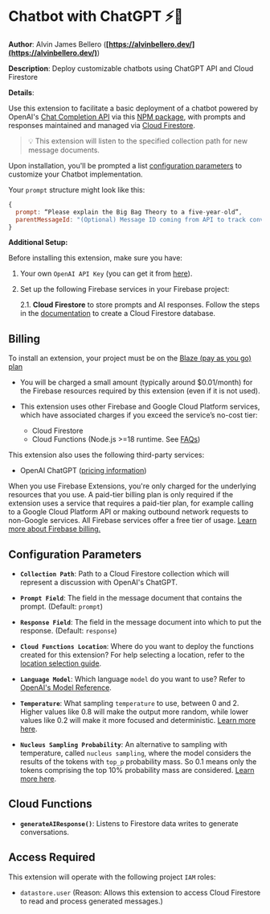 # Chatbot with ChatGPT ⚡️🤖

**Author**: Alvin James Bellero (**[https://alvinbellero.dev/](https://alvinbellero.dev/)**)

**Description**: Deploy customizable chatbots using ChatGPT API and Cloud Firestore

**Details**:

Use this extension to facilitate a basic deployment of a chatbot powered by OpenAI's [Chat Completion API](https://platform.openai.com/docs/guides/gpt/chat-completions-api) via this [NPM package](https://www.npmjs.com/package/chatgpt), with prompts and responses maintained and managed via [Cloud Firestore](https://firebase.google.com/docs/firestore).

> 💡 This extension will listen to the specified collection path for new message documents.

Upon installation, you'll be prompted a list <a href="#configuration-parameters">configuration parameters</a> to customize your Chatbot implementation.

Your `prompt` structure might look like this:

```javascript
{
  prompt: “Please explain the Big Bag Theory to a five-year-old”,
  parentMessageId: "(Optional) Message ID coming from API to track conversations"
}
```

**Additional Setup:**

Before installing this extension, make sure you have:

1. Your own `OpenAI API Key` (you can get it from [here](https://platform.openai.com/)).
2. Set up the following Firebase services in your Firebase project:

   2.1. **Cloud Firestore** to store prompts and AI responses.
   Follow the steps in the [documentation](https://firebase.google.com/docs/firestore/quickstart#create) to create a Cloud Firestore database.

## Billing

To install an extension, your project must be on the [Blaze (pay as you go) plan](https://firebase.google.com/pricing)

- You will be charged a small amount (typically around $0.01/month) for the Firebase resources required by this extension (even if it is not used).
- This extension uses other Firebase and Google Cloud Platform services, which have associated charges if you exceed the service’s no-cost tier:

  - Cloud Firestore
  - Cloud Functions (Node.js >=18 runtime. See [FAQs](https://firebase.google.com/support/faq#extensions-pricing))

This extension also uses the following third-party services:

- OpenAI ChatGPT ([pricing information](https://openai.com/pricing))

When you use Firebase Extensions, you're only charged for the underlying resources that you use. A paid-tier billing plan is only required if the extension uses a service that requires a paid-tier plan, for example calling to a Google Cloud Platform API or making outbound network requests to non-Google services. All Firebase services offer a free tier of usage. [Learn more about Firebase billing.](https://firebase.google.com/pricing)

## Configuration Parameters

- **`Collection Path`**: Path to a Cloud Firestore collection which will represent a discussion with OpenAI's ChatGPT.

- **`Prompt Field`**: The field in the message document that contains the prompt. (Default: `prompt`)

- **`Response Field`**: The field in the message document into which to put the response. (Default: `response`)

- **`Cloud Functions Location`**: Where do you want to deploy the functions created for this extension? For help selecting a location, refer to the [location selection guide](https://firebase.google.com/docs/functions/locations).

- **`Language Model`**: Which language `model` do you want to use? Refer to [OpenAI's Model Reference](https://platform.openai.com/docs/models/overview).

- **`Temperature`**: What sampling `temperature` to use, between 0 and 2. Higher values like 0.8 will make the output more random, while lower values like 0.2 will make it more focused and deterministic. [Learn more here](https://platform.openai.com/docs/api-reference/chat/create#chat/create-temperature).

- **`Nucleus Sampling Probability`**: An alternative to sampling with temperature, called `nucleus sampling`, where the model considers the results of the tokens with `top_p` probability mass. So 0.1 means only the tokens comprising the top 10% probability mass are considered. [Learn more here](https://platform.openai.com/docs/api-reference/chat/create#chat/create-top_p).

## Cloud Functions

- **`generateAIResponse()`**: Listens to Firestore data writes to generate conversations.

## Access Required

This extension will operate with the following project `IAM` roles:

- `datastore.user` (Reason: Allows this extension to access Cloud Firestore to read and process generated messages.)

